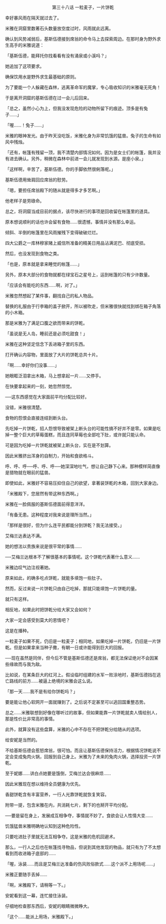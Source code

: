 <p align="center">第三十八话 一粒麦子，一片饼乾</p>

幸好暴风雨在隔天就过去了。

米雅在洞窟里数著石头数量放空度过时，风雨就此远离。

确认到风势减弱后，基斯伍德接到席翁的命令马上去探索周边。在那时身为野外求生高手的米雅说道：

「基斯伍德，能拜托你找看看有没有涌泉或小溪吗？」

她追加了这项要求。

确保饮用水是野外求生最基础的原则。

为了要能一个人躲藏在森林，逃离革命军的魔掌，专心吸收知识的米雅毫无死角！

于是离开洞窟的基斯伍德在过一会儿后回来。

「总之，虽然小心为上，但我没发现危险的动物所留下的痕迹。顶多是有兔子……」

「喔……！兔子……」

米雅的眼神发光。由于昨天没吃饭，米雅化身为非常饥饿的猛兽。兔子的生命有如风中残烛。

「还有，帐篷有残留一顶，我不清楚内部情况如何。因为是女士们的帐篷，我并没有进去确认。另外，稍微在森林中前进一会儿就发现到水源。是座小泉。」

「这样啊，辛苦了，基斯伍德。你的手脚依然很俐落呢。」

基斯伍德用耸肩回应席翁的慰劳。

「嗯，要担任席翁殿下的随从就是得多才多艺啊。」

他老样子是劳碌命。

总之，将洞窟当成目前的据点，该尽快进行的事项是回收留在帐篷里的道具。

原本想说顺利的话也许会留有食物……很遗憾，事情并没有那么幸运。

倾斜、半倒的帐篷里在风雨摧残下变得破破烂烂。

四大公爵之一库林穆家赌上威信所准备的精美日用品沾满泥巴、彻底受损。

然后，也没发现到食物之类。

「也是，原本就是拿来睡觉的帐篷……」

另外，原本大部分的食物就都在绿宝石之星号上，运到帐篷的只有少许数量。

「应该会有能吃的东西……啊，对了。」

米雅忽然想起了某件事，翻找自己的私人物品。

替换的礼服由于行李箱的盖子掀开，所以被吹走，但米雅很快就找到绑在箱子角落的小木箱。

那是米雅为了满足口腹之欲而带来的饼乾。

「虽说是无人岛，睡前还是必须吃甜食！」

米雅在这种坚定信念下丢进箱子里的东西。

打开确认内容物，里面放了大片的饼乾总共十片。

「啊……幸好你们没事……」

她眼眶泛泪拿出木箱，马上想拿起一片……又停手。

在快要拿起来的一刻，她忽然惊觉。

──这东西感觉在大家面前平均分配比较好。

没错，米雅很清楚。

食物的怨恨会直接连结到断头台。

先吃掉一片饼乾，招人怨恨导致被架上断头台的可能性搞不好并不是零。如果是吃掉一整个巨大的草莓蛋糕，而且连同草莓也全部吃下肚，或许就只能认命。

可是因为吃掉一片饼乾就被架上断头台，实在是不划算。

因此米雅挤出浑身的自制力，开始和食欲格斗。

呼、呼、呼──呼、呼、呼──她深深地吐气，想让自己静下心来。那种模样简直像是猎物就在眼前的猛兽。

即使如此，米雅好不容易压抑住自己的欲望，拿著装饼乾的木箱，回到大家身边。

「米雅殿下，您居然有带这种东西啊。」

米雅在一脸佩服的基斯伍德面前得意洋洋。

「有备无患。这种程度对我来说是理所当然。」

「那样是很好，但为什么连平民都能分到饼乾？我无法接受。」

艾梅兰达表达不满。

她的想法以贵族来说是很平常的事情……

──艾梅兰达根本不了解很基本的事情呢。这个饼乾代表著什么意义……

米雅边叹气边注视著她。

原来如此，的确多吃点饼乾，就能多填饱一些肚子。

然而，反过来说一片饼乾只由自己吃掉，那就只能填饱一片饼乾的量。

就只有这样。

相反地，如果此时把饼乾分给大家又会如何？

大家一定会感受到莫大的恩情吧？

这是在播种。

一粒麦子如果不死，仍旧是一粒麦子；相同地，如果吃掉一片饼乾，仍旧是一片饼乾。但是如果拿来当种子撒，有朝一日或许能得到巨大的回报。

──现在虽然是同伴，但今后不管是基斯伍德还是席翁，都无法保证绝对不会因某些缘故而与我为敌。

比如说，在某条巨大的红河上。假设临时组建的水军一败涂地时，基斯伍德挡在逃亡路线的前方……被逼上绝境的米雅会这么说。

「那一天……我不是有给你饼乾吗？」

要是能让他心软网开一面就赚到了。之后说不定甚至可以逃回国重整态势。

总之……米雅联想到好像在哪听过的故事，但如果能靠一片饼乾就卖人情给别人，那是性价比非常高的事情。

此外，就算没有这些盘算，米雅的心中不存在不把饼乾分给随从的选项。

给安妮是当然的。

不给基斯伍德会惹怒席翁，很可怕。而且让基斯伍德保持活力，根据情况饼乾说不定会变成兔肉火锅，回报到自己身上。米雅为了未来的兔肉火锅，选择投资一片饼乾。

至于妮娜……讲白点她要是饿倒，艾梅兰达会很麻烦……

因此米雅现在想以维持全员健康为优先。

香甜饼乾含有丰富营养，一行人光靠饼乾就恢复笑容。

附带一提，包含米雅在内，共消耗七片，剩下的也掰开平均分配。

──要是留在身上，发展成互相争夺，事情就不妙了。食欲会让人性情大变……

饥饿猛兽米雅明确地认知到这种危险性。

只要吃进肚子里就无法互相争夺。这是米雅的危机回避术。

那么，一行人之后也在帐篷找寻物品，但说到其他发现的物品，就只有为了不太想看到而收进箱子底部的……

「喔，泳装……而且是艾梅兰达准备的伤风败俗款式……这个派不上用场呢……」

米雅正要随手丢掉……

「啊，米雅殿下，请稍等一下。」

安妮看到这一幕，连忙接住泳装。

仔细地检查那东西后，安妮的眼睛微微睁大。

「这个……能派上用场，米雅殿下。」

